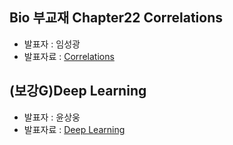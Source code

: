 ## Bio 부교재 Chapter22 Correlations
- 발표자 : 임성광
- 발표자료 : [Correlations](http://nbviewer.ipython.org/github/biopy/biopy.github.io/blob/master/notebook/Part3/Week16/bio22/Ch22.Correlation.ipynb)

## (보강G)Deep Learning 
- 발표자 : 윤상웅
- 발표자료 : [Deep Learning](https://docs.google.com/presentation/d/1EUp_UwLIZhQyLKKlSftGdqw4rgfDsJxJgJlee_z6c50)
